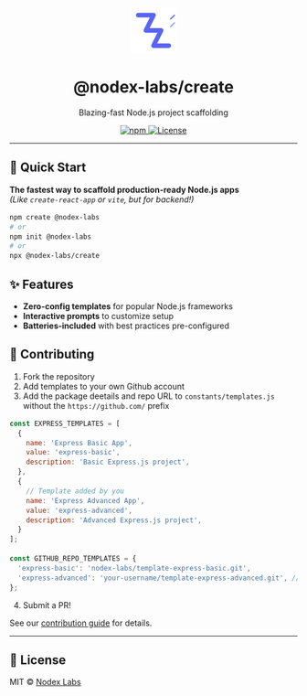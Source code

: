<div align="center">
  <img width="80" src="https://github.com/nodex-labs/brand/blob/main/nodex-logo.svg">
  <h1>@nodex-labs/create</h1>
  <p>Blazing-fast Node.js project scaffolding</p>
  <a href="https://www.npmjs.com/package/@nodex-labs/create">
    <img alt="npm" src="https://img.shields.io/npm/v/@nodex-labs/create?color=5865F2&label=latest&logo=npm">
  </a>
  <a href="https://github.com/nodex-labs/create/blob/main/LICENSE">
    <img alt="License" src="https://img.shields.io/badge/license-MIT-%235865F2">
  </a>
</div>

---

## 🚀 Quick Start

**The fastest way to scaffold production-ready Node.js apps**  
*(Like `create-react-app` or `vite`, but for backend!)*

```bash
npm create @nodex-labs
# or
npm init @nodex-labs
# or 
npx @nodex-labs/create
```

## ✨ Features

- **Zero-config templates** for popular Node.js frameworks
- **Interactive prompts** to customize setup
- **Batteries-included** with best practices pre-configured
<!-- - **TypeScript-ready** out of the box -->

<!-- ## 🛠️ Templates

| Template          | Command                          | Includes                     |
|-------------------|----------------------------------|------------------------------|
| Express Basic     | `--template express-basic`       | Router, error handling       |
| Express MVC       | `--template express-mvc`         | Models, controllers, routes  |
| CLI Tool          | `--template cli`                 | Commander + TypeScript       | -->

<!-- ## 🏗️ Create Custom Templates

1. Make a template folder in your project:
   ```bash
   mkdir -p templates/my-template
   ```
2. Add files with `{{variable}}` placeholders:
   ```js
   // templates/my-template/{{projectName}}.js
   console.log("Welcome to {{projectName}}!");
   ```
3. Reference in `.nodexrc`:
   ```json
   {
     "templates": {
       "my-template": "./templates/my-template"
     }
   }
   ``` -->

<!-- ## 📦 Usage as Dependency

Install as a module for programmatic use:
```bash
npm install @nodex-labs/create
```

```js
import { scaffold } from '@nodex-labs/create';

await scaffold({
  template: 'express-mvc',
  projectName: 'my-app',
  dest: './projects'
});
``` -->

## 🤝 Contributing

1. Fork the repository
2. Add templates to your own Github account
3. Add the package deetails and repo URL to `constants/templates.js` without the `https://github.com/` prefix
```js
const EXPRESS_TEMPLATES = [
  {
    name: 'Express Basic App',
    value: 'express-basic',
    description: 'Basic Express.js project',
  },
  {
    // Template added by you
    name: 'Express Advanced App',
    value: 'express-advanced',
    description: 'Advanced Express.js project',
  }
];

const GITHUB_REPO_TEMPLATES = {
  'express-basic': 'nodex-labs/template-express-basic.git',
  'express-advanced': 'your-username/template-express-advanced.git', // Your template URL from your Github
};
```
4. Submit a PR!

See our [contribution guide](CONTRIBUTION.md) for details.

---

## 📜 License

MIT © [Nodex Labs](https://github.com/nodex-labs)
